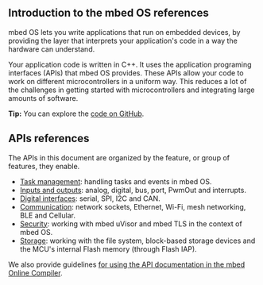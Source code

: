 ## Introduction to the mbed OS references

mbed OS lets you write applications that run on embedded devices, by providing the layer that interprets your application's code in a way the hardware can understand.

Your application code is written in C++. It uses the application programing interfaces (APIs) that mbed OS provides. These APIs allow your code to work on different microcontrollers in a uniform way. This reduces a lot of the challenges in getting started with microcontrollers and integrating large amounts of software.

<span class="tips">**Tip:** You can explore the [code on GitHub](https://github.com/ARMmbed/mbed-os/tree/mbed-os-5.5).</span>

## APIs references

The APIs in this document are organized by the feature, or group of features, they enable.

* [Task management](APIs/tasks/tasks.md): handling tasks and events in mbed OS.
* [Inputs and outputs](APIs/io/inputs_outputs.md): analog, digital, bus, port, PwmOut and interrupts.
* [Digital interfaces](APIs/interfaces/interfaces.md): serial, SPI, I2C and CAN.
* [Communication](APIs/communication/communication_index.md): network sockets, Ethernet, Wi-Fi, mesh networking, BLE and Cellular.
* [Security](APIs/security/security.md): working with mbed uVisor and mbed TLS in the context of mbed OS.
* [Storage](): working with the file system, block-based storage devices and the MCU's internal Flash memory (through Flash IAP).

We also provide guidelines [for using the API documentation in the mbed Online Compiler](APIs/API_Documentation.md).
